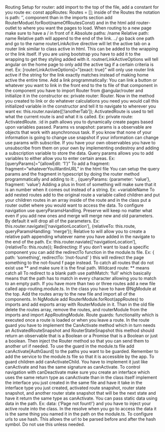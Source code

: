Routing
Setup for router: add import to the top of the file, add a constant for you route ex: const appRoutes: Routes = []; inside of the Routes the notation is path: ‘’, component than in the imports section add RouterModuel.forRoot(nameOfRoutesConst) and in the html add router-outlet to where you want the pages to load.
When routing to a new page make sure to have a / in front of it
Absolute paths: /name
Relative path: name
Relative path will append to the end of the link.
../ go back one path and go to the name
routerLinkActive directive will let the active tab on a router link similar to class active in html. This can be added to the wrapping or the link itself. If you are using bootstrap you have to add it to the wrapping to get they styling added with it.
routnerLinkActiveOptions will tell angular on the home page to only add the active tag if a certain criteria is met. Ex: [routerLinkActiveOptions]=”{exact: true}” will only use router link active if the string for the link exactly matches instead of making home active the entire time.
Add a link programmatically: You can link a button or whatever you want to link in the front end to the ts file of that component in the component you have to import Router from @angular/router and initialize it in the constructor ex: private router: Router. Now in the method you created to link or do whatever calculations you need you would call this initialized variable in the constructor and tell it to navigate to wherever you want ex: this.router.naviate([‘/anotherTab’]);
ActivatedRoute is used to tell what the current route is and what it is called. Ex: private route: ActivatedRoute.
:id in path allows you to dynamically create pages based upon variables passed.
Params vs snapshot: params is a observable are objects that work with asynchronous task. If you know that none of your information is going to change use snapshot if your information can change use params with subscribe.
If you have your own observables you have to unsubscribe from them on your own by implementing ondestroy and adding a subscription variable to store the data.
Query params allows you to add variables to either allow you to enter certain areas. Ex: [queryParams]=”{allowEdit: ‘1’}”
To add a fragment: fragment=”whateverYouWantInURL” in the html file
You can setup the query params and the fragment in typescript by doing the router method programmatically and adding to it: , {queryParams: {parameter: ‘value’}, fragment: ‘value’}
Adding a plus in front of something will make sure that it is an number when it comes out instead of a string. Ex: +variableName
To add nested routes add to the original route a variable called children and put your children routes in an array inside of the route and in the class put a router outlet where you would want to access the data.
To configure navigation use queryParamsHandling. Preserve will keep no matter what even if you add new ones and merge will merge new and old parameters. By default it will drop all of the parameters. Ex: this.router.navigate([‘navigationLocation’], {relativeTo: this.route, queryParamsHandling: ‘merge’});
Relative to will allow you to create a relative path appending whatever name you have added in the navigate to the end of the path. Ex: this.router.naviate([‘navigationLocation’], {relativeTo: this.route});
Redirecting: If you don’t want to load a specific component you can add the redirectTo function in the module.ts file. Ex: { path: ‘something’, redirectTo: ‘/not-found’ } this will redirect the page something to the not-found f page instead. To catch all routes that do not exist use ** and make sure it is the final path.
Wildcard route: ** means catch all
To redirect to a blank path use pathMatch: ‘full’ which basically means that the path has to match in every character allowing you to match to an empty path.
If you have more than two or three routes add a new file called app-routing.module.ts. In the class you have to have @NgModule at the top. Add the routes array to the new file and import all of the components. In NgModule add RouterModule.forRoot(appRoutes) to imports and add exports array with RouterModule in it. Than in the old file delete the routes array, remove the routes, and routerModule from the imports and import AppRoutingModule.
Route guards: functionality which is executed once a route is loaded or when you leave a route.
In the route guard you have to implement the CanActivate method which in turn needs an ActivatedRouteSnapshot and RouterStateSnapshot this method should return an observable that is a Boolean  or a Promise that is a Boolean or just a boolean. Then inject the Router method so that you can send them to another url if needed. To use the guard in the module.ts file add canActivate[AuthGaurd] to the paths you want to be guarded. Remember to add the service to the module.ts file so that it is accessible by the app.
To guard children add canActivateChild. You have to implement it just like canActivate and has the same signature as canActivate.
To control navigation with canDeactivate make sure you create an interface which uses the same return type as canActivate than in the class itself implement the interface you just created in the same file and have it take in the interface type you just created, activated route snapshot, router state snapshot, and another router state snapshot that will be the next state and have it return the same type as canActivate. 
You can pass static data using data in the path. Ex: data: {‘Page not fount!’} and you have to inject your active route into the class.
In the resolve when you go to access the data it is the same thing you named it in the path on the module.ts.
To configure urls to use hash. This allows the url to be parsed before and after the hash symbol. Do not use this unless needed.

